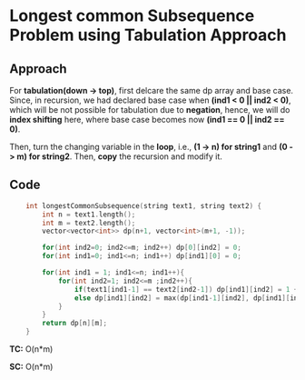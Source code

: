 # Longest common Subsequence Problem using Tabulation Approach

## Approach

For **tabulation(down -> top)**, first delcare the same dp array and base case. Since, in recursion, we had declared base case when **(ind1 < 0 || ind2 < 0)**, which will be not possible for tabulation due to **negation**, hence, we will do **index shifting** here, where base case becomes now **(ind1 == 0 || ind2 == 0)**.

Then, turn the changing variable in the **loop**, i.e., **(1 -> n) for string1** and **(0 -> m) for string2**. Then, **copy** the recursion and modify it.

## Code

```c++
    int longestCommonSubsequence(string text1, string text2) {
        int n = text1.length();
        int m = text2.length();
        vector<vector<int>> dp(n+1, vector<int>(m+1, -1));

        for(int ind2=0; ind2<=m; ind2++) dp[0][ind2] = 0;
        for(int ind1=0; ind1<=n; ind1++) dp[ind1][0] = 0;

        for(int ind1 = 1; ind1<=n; ind1++){
            for(int ind2=1; ind2<=m ;ind2++){
                if(text1[ind1-1] == text2[ind2-1]) dp[ind1][ind2] = 1 + dp[ind1-1][ind2-1];
                else dp[ind1][ind2] = max(dp[ind1-1][ind2], dp[ind1][ind2-1]);
            }
        }
        return dp[n][m];
    }
```

**TC:** O(n\*m)

**SC:** O(n\*m)

